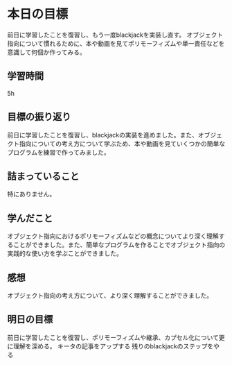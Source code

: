 # 本日の目標
前日に学習したことを復習し、もう一度blackjackを実装し直す。
オブジェクト指向について慣れるために、本や動画を見てポリモーフィズムや単一責任などを意識して何個か作ってみる。

## 学習時間
5h

## 目標の振り返り
前日に学習したことを復習し、blackjackの実装を進めました。また、オブジェクト指向についての考え方について学ぶため、本や動画を見ていくつかの簡単なプログラムを練習で作ってみました。

## 詰まっていること
特にありません。

## 学んだこと
オブジェクト指向におけるポリモーフィズムなどの概念についてより深く理解することができました。また、簡単なプログラムを作ることでオブジェクト指向の実践的な使い方を学ぶことができました。

## 感想
オブジェクト指向の考え方について、より深く理解することができました。

## 明日の目標
前日に学習したことを復習し、ポリモーフィズムや継承、カプセル化について更に理解を深める。
キータの記事をアップする
残りのblackjackのステップをやる




